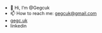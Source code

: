 - 👋 Hi, I’m @Gegcuk
- 📫 How to reach me: gegcuk@gmail.com
- <a href="gegc.uk">gegc.uk</a>
- <a hreg="https://www.linkedin.com/in/alekseylazunin/">linkedin</a>

<!---
Gegcuk/Gegcuk is a ✨ special ✨ repository because its `README.md` (this file) appears on your GitHub profile.
You can click the Preview link to take a look at your changes.
--->
